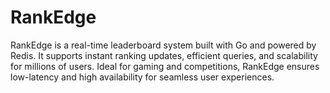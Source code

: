 # RankEdge
RankEdge is a real-time leaderboard system built with Go and powered by Redis. It supports instant ranking updates, efficient queries, and scalability for millions of users. Ideal for gaming and competitions, RankEdge ensures low-latency and high availability for seamless user experiences.
